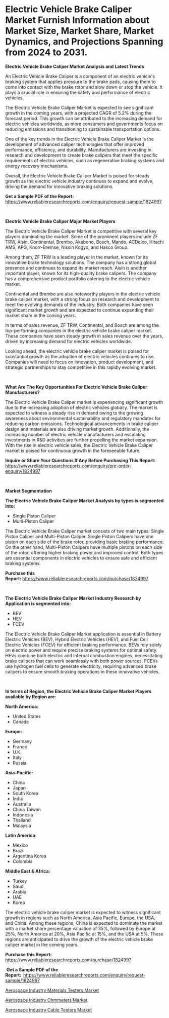 <p><h1>Electric Vehicle Brake Caliper Market Furnish Information about Market Size, Market Share, Market Dynamics, and Projections Spanning from 2024 to 2031.</h1></p><p><strong>Electric Vehicle Brake Caliper Market Analysis and Latest Trends</strong></p>
<p><p>An Electric Vehicle Brake Caliper is a component of an electric vehicle's braking system that applies pressure to the brake pads, causing them to come into contact with the brake rotor and slow down or stop the vehicle. It plays a crucial role in ensuring the safety and performance of electric vehicles.</p><p>The Electric Vehicle Brake Caliper Market is expected to see significant growth in the coming years, with a projected CAGR of 5.2% during the forecast period. This growth can be attributed to the increasing demand for electric vehicles worldwide, as more consumers and governments focus on reducing emissions and transitioning to sustainable transportation options.</p><p>One of the key trends in the Electric Vehicle Brake Caliper Market is the development of advanced caliper technologies that offer improved performance, efficiency, and durability. Manufacturers are investing in research and development to create brake calipers that meet the specific requirements of electric vehicles, such as regenerative braking systems and energy recovery mechanisms.</p><p>Overall, the Electric Vehicle Brake Caliper Market is poised for steady growth as the electric vehicle industry continues to expand and evolve, driving the demand for innovative braking solutions.</p></p>
<p><strong>Get a Sample PDF of the Report:&nbsp;</strong> <a href="https://www.reliableresearchreports.com/enquiry/request-sample/1824997">https://www.reliableresearchreports.com/enquiry/request-sample/1824997</a></p>
<p>&nbsp;</p>
<p><strong>Electric Vehicle Brake Caliper Major Market Players</strong></p>
<p><p>The Electric Vehicle Brake Caliper Market is competitive with several key players dominating the market. Some of the prominent players include ZF TRW, Aisin, Continental, Brembo, Akebono, Bosch, Mando, ACDelco, Hitachi AMS, APG, Knorr-Bremse, Nissin Kogyo, and Hasco Group.</p><p>Among them, ZF TRW is a leading player in the market, known for its innovative brake technology solutions. The company has a strong global presence and continues to expand its market reach. Aisin is another important player, known for its high-quality brake calipers. The company has a comprehensive product portfolio catering to the electric vehicle market.</p><p>Continental and Brembo are also noteworthy players in the electric vehicle brake caliper market, with a strong focus on research and development to meet the evolving demands of the industry. Both companies have seen significant market growth and are expected to continue expanding their market share in the coming years.</p><p>In terms of sales revenue, ZF TRW, Continental, and Bosch are among the top-performing companies in the electric vehicle brake caliper market. These companies have seen steady growth in sales revenue over the years, driven by increasing demand for electric vehicles worldwide.</p><p>Looking ahead, the electric vehicle brake caliper market is poised for substantial growth as the adoption of electric vehicles continues to rise. Companies will need to focus on innovation, product development, and strategic partnerships to stay competitive in this rapidly evolving market.</p></p>
<p>&nbsp;</p>
<p><strong>What Are The Key Opportunities For Electric Vehicle Brake Caliper Manufacturers?</strong></p>
<p><p>The Electric Vehicle Brake Caliper market is experiencing significant growth due to the increasing adoption of electric vehicles globally. The market is expected to witness a steady rise in demand owing to the growing awareness about environmental sustainability and regulatory mandates for reducing carbon emissions. Technological advancements in brake caliper design and materials are also driving market growth. Additionally, the increasing number of electric vehicle manufacturers and escalating investments in R&D activities are further propelling the market expansion. With the rise in electric vehicle sales, the Electric Vehicle Brake Caliper market is poised for continuous growth in the foreseeable future.</p></p>
<p><strong>Inquire or Share Your Questions If Any Before Purchasing This Report:</strong> <a href="https://www.reliableresearchreports.com/enquiry/pre-order-enquiry/1824997">https://www.reliableresearchreports.com/enquiry/pre-order-enquiry/1824997</a></p>
<p>&nbsp;</p>
<p><strong>Market Segmentation</strong></p>
<p><strong>The Electric Vehicle Brake Caliper Market Analysis by types is segmented into:</strong></p>
<p><ul><li>Single Piston Caliper</li><li>Multi-Piston Caliper</li></ul></p>
<p><p>The Electric Vehicle Brake Caliper market consists of two main types: Single Piston Caliper and Multi-Piston Caliper. Single Piston Calipers have one piston on each side of the brake rotor, providing basic braking performance. On the other hand, Multi-Piston Calipers have multiple pistons on each side of the rotor, offering higher braking power and improved control. Both types are essential components in electric vehicles to ensure safe and efficient braking systems.</p></p>
<p><strong>Purchase this Report:&nbsp;</strong><a href="https://www.reliableresearchreports.com/purchase/1824997">https://www.reliableresearchreports.com/purchase/1824997</a></p>
<p>&nbsp;</p>
<p><strong>The Electric Vehicle Brake Caliper Market Industry Research by Application is segmented into:</strong></p>
<p><ul><li>BEV</li><li>HEV</li><li>FCEV</li></ul></p>
<p><p>The Electric Vehicle Brake Caliper Market application is essential in Battery Electric Vehicles (BEV), Hybrid Electric Vehicles (HEV), and Fuel Cell Electric Vehicles (FCEV) for efficient braking performance. BEVs rely solely on electric power and require precise braking systems for optimal safety. HEVs combine both electric and internal combustion engines, necessitating brake calipers that can work seamlessly with both power sources. FCEVs use hydrogen fuel cells to generate electricity, requiring advanced brake calipers to ensure smooth braking operations in these innovative vehicles.</p></p>
<p>&nbsp;</p>
<p><strong>In terms of Region, the Electric Vehicle Brake Caliper Market Players available by Region are:</strong></p>
<p>
    <p> <strong> North America: </strong>
        <ul>
            <li>United States</li>
            <li>Canada</li>
        </ul>
        </p> 
    <p> <strong> Europe: </strong>
        <ul>
            <li>Germany</li>
            <li>France</li>
            <li>U.K.</li>
            <li>Italy</li>
            <li>Russia</li>
        </ul>
        </p> 
    <p> <strong> Asia-Pacific: </strong>
        <ul>
            <li>China</li>
            <li>Japan</li>
            <li>South Korea</li>
            <li>India</li>
            <li>Australia</li>
            <li>China Taiwan</li>
            <li>Indonesia</li>
            <li>Thailand</li>
            <li>Malaysia</li>
        </ul>
        </p> 
    <p> <strong> Latin America: </strong>
        <ul>
            <li>Mexico</li>
            <li>Brazil</li>
            <li>Argentina Korea</li>
            <li>Colombia</li>
        </ul>
        </p> 
    <p> <strong> Middle East & Africa: </strong>
        <ul>
            <li>Turkey</li>
            <li>Saudi</li>
            <li>Arabia</li>
            <li>UAE</li>
            <li>Korea</li>
        </ul>
    </p>
    </p>
<p><p>The electric vehicle brake caliper market is expected to witness significant growth in regions such as North America, Asia Pacific, Europe, the USA, and China. Among these regions, China is expected to dominate the market with a market share percentage valuation of 35%, followed by Europe at 25%, North America at 20%, Asia Pacific at 15%, and the USA at 5%. These regions are anticipated to drive the growth of the electric vehicle brake caliper market in the coming years.</p></p>
<p><strong>Purchase this Report: </strong><a href="https://www.reliableresearchreports.com/purchase/1824997">https://www.reliableresearchreports.com/purchase/1824997</a></p>
<p>&nbsp;<strong>Get a Sample PDF of the Report:&nbsp;&nbsp;</strong><a href="https://www.reliableresearchreports.com/enquiry/request-sample/1824997">https://www.reliableresearchreports.com/enquiry/request-sample/1824997</a></p>
<p><strong></strong></p>
<p><p><a href="https://view.publitas.com/reportprime-1/aerospace-industry-materials-testers-market-size-share-trends-analysis-report-by-material-by-type-by-end-user-by-region-and-segment-forecasts-2023-2030/">Aerospace Industry Materials Testers Market</a></p><p><a href="https://view.publitas.com/reportprime-1/aerospace-industry-ohmmeters-market-research-report-provides-thorough-industry-overview-which-offers-an-in-depth-analysis-of-product-trends-and-new-market-divisions/">Aerospace Industry Ohmmeters Market</a></p><p><a href="https://view.publitas.com/reportprime-1/decoding-the-aerospace-industry-cable-testers-market-a-deep-dive-into-the-latest-market-trends-market-segmentation-and-competitive-analysis/">Aerospace Industry Cable Testers Market</a></p></p>